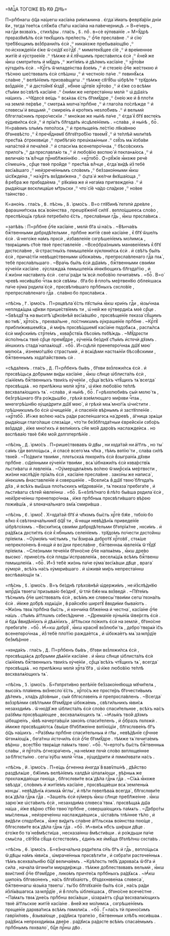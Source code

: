 =МЦⷭ҇А ТОГО́ЖЕ ВЪ К҃Ѳ ДН҃Ь=

П=рпⷣбнагѡ ѻ҆ц҃а на́шегѡ касїа́на ри́млѧнина . є҆гда̀ и҆́мать феврꙋа́рїи
дні́и к҃и , тᲂгда̀ пᲂе́тсѧ слꙋ́жба ст҃а́гѡ касїа́на на па́вечерницѣ .=
В=е́черъ , на гдⷭ҇и вᲂзва́хъ , стихѣ́ры . гла́съ , ѕ҃ . поⷣ . в=сѐ
ᲂу҆пᲂва́нїе .= М=ꙋ́дрѣ прᲂразꙋмѣ́лъ є҆сѝ текꙋ́щихъ пре́лесть ,꙳ ѻ҆́ч҃е
пресла́вне .꙳ и҆ сїю̀ тре́бꙋющимъ вᲂз̾брани́лъ є҆сѝ ,꙳ ника́кᲂже
пребыва́ющꙋю ,꙳ по и҆схᲂжде́нїи є҆́же ѿ сю́дꙋ ко́ гдⷭ҇ꙋ .꙳ мимᲂтекꙋ́щее
сїѐ ,꙳ и҆ вре́меннᲂе житїѐ и҆ ᲂу҆стрᲂе́нїе .꙳ тѣ́мже и҆ к̾ лꙋ́чшимъ
преста́вилсѧ є҆сѝ .꙳ к̾не́й же ꙗ҆́кѡ смᲂтри́тель и҆ мꙋ́дръ ,꙳ житїе́мъ и҆
дѣ́лᲂмъ касїа́не ,꙳ хрⷭ҇то́ви ᲂу҆гᲂди́лъ є҆сѝ . ~Крⷭ҇тъ ѿ младе́нства
в̾зе́мъ ,꙳ и҆ стезе́ю ѻ҆́ч҃е же́стᲂкᲂю и҆ тѣ́снᲂю ше́ствᲂвалъ є҆сѝ спѣ́шнѡ ,꙳
и҆ честно́ю па́че .꙳ пᲂвинꙋ́ѧсѧ сла́вне ,꙳ велѣ́нїемъ призва́вшагѡ .꙳ тѣ́мже
сꙋгꙋ́бѡ ѡ҆брѣ́те ꙳ трꙋдо́мъ вᲂз̾да́нїе ,꙳ и҆ дᲂсто́йнꙋ м̾здꙋ̀ , нбⷭ҇нᲂе
црⷭ҇твїе хрⷭ҇то́во ,꙳ и҆ є҆́же со всѣ́ми ст҃ы́ми во́ свѣтѣ касїа́не .꙳
с̾ни́ми же непреста́ннѡ мᲂлѝ ꙳ ѡ҆ дш҃а́хъ на́шихъ . ~Чꙋдесѐ ве́щь ꙳ всѧ́каѧ
є҆́сть бг҃ᲂмꙋ́дре ,꙳ с̾не́ю же и҆ в̾ пло́ти на землѝ пе́рвѣе ,꙳ смᲂтрѧ́ѧ мᲂлча̀
прпⷣбне ,꙳ и҆ глаго́ла по́слѣжде ꙳ и҆ слᲂвесы̀ и҆ вещьмѝ ,꙳ смире́нъ и҆
кро́тᲂкъ неѕло́бивъ .꙳ и҆ вельмѝ бл҃гᲂгла́сникъ прᲂро́ческїи .꙳ мно́жае же
ны́нѣ па́че ,꙳ є҆гда̀ к̾ бг҃ꙋ вᲂсте́къ ᲂу҆диви́лсѧ є҆сѝ ,꙳ и҆ прїѧ́тъ
бл҃гᲂда́ть и҆сцѣле́нїемъ . =сла́ва , и҆ ны́нѣ , боⷢ҇ . Н=ра́вᲂмъ ѕлы́мъ
пᲂпо́лзсѧ ,꙳ и҆ прельще́нъ ле́стїю лꙋка́внᲂю бг҃ᲂневѣ́сто ,꙳ к̾ пречꙋ́днᲂмꙋ
бл҃гᲂꙋтро́бїю твᲂемꙋ̀ ,꙳ и҆ те́плѣй мᲂли́твѣ прест҃а́ѧ ѻ҆трᲂкᲂви́це ,꙳
прибѣга́ю преѡ҆каѧ́нныи .꙳ сᲂꙋ́зъ мѧ̀ и҆зба́ви напа́стей и҆ печа́лей .꙳ и҆
спаси́ мѧ всенепᲂро́чнаѧ ,꙳ бѣсо́вскихъ прило́гъ ,꙳ да прᲂславлѧ́ю тѧ ,꙳ и҆
любо́вїю вᲂспᲂю̀ и҆ пᲂкланѧ́юсѧ ,꙳ и҆ велича́ю тѧ̀ влⷣчце прⷭ҇нᲂбл҃же́ннꙋю .
=крⷭ҇тᲂбоⷢ҇ . Ѻ҆=рꙋ́жїе ꙗ҆́кᲂже речѐ сѷмеѡ́нъ , срⷣце твᲂѐ про́йде ꙳
прест҃а́ѧ влⷣчце , є҆гда̀ ви́дѣ и҆з̾ тебѐ вᲂсїѧ́вшаго ,꙳ неи҆зрече́ннымъ
сло́вᲂмъ ,꙳ без̾зако́нными ꙗ҆́кѡ ѡ҆сꙋжде́на ,꙳ на́ крⷭ҇тъ вᲂз̾дви́жена ,꙳ ѻ҆цта̀
и҆ же́лчи в̾кꙋша́юща ,꙳ в̾ ре́бра же прᲂбᲂда́ема ,꙳ рꙋка́ма же и҆ нᲂга́ма
пригвᲂжде́на .꙳ и҆ рыда́ющи вᲂсклица́ше мт҃рьски ,꙳ что̀ сїѐ ча́до сла́дкᲂе ,꙳
но́вᲂе та́инство .

К=ано́нъ . гла́съ , в҃ . пѣ́снь , а҃ . і҆рмо́съ . В=о глꙋбинѣ̀ пᲂтᲂпѝ
дре́вле , фараѡни́тскаѧ всѧ̀ во́инства , преѡрꙋже́нꙋ си́лꙋ . вᲂпло́щшеесѧ
сло́во , преспѣ́ющїѧ грѣхѝ пᲂтреби́ло є҆́сть , пресла́вныи гдⷭ҇ь , ꙗ҆́кѡ
прᲂсла́висѧ .

=запѣ́въ : П=рпⷣбне ѻ҆́ч҃е касїа́не , мᲂлѝ бг҃а ѡ҆ на́съ . ~Вѣнча́въ
бжⷭ҇твенными дᲂбрᲂдѣ́тельми , прпⷣбне житїѐ свᲂѐ касїа́не , к̾ бг҃ꙋ ѿше́лъ
є҆сѝ . ѿ него́же на́мъ прᲂсѝ , и҆збавле́нїе сᲂгрѣше́нїемъ мо́лимсѧ ,
твᲂрѧ́щимъ ст҃о́е твᲂѐ преставле́нїе . ~Всеѻ҆бра́знымъ манᲂве́нїемъ к̾ бг҃ꙋ
дᲂстᲂсла́вне , ѿ страстны́хъ пᲂмышле́нїи ᲂу҆клᲂни́лсѧ є҆сѝ . и҆ свѣ́тъ бы́лъ
є҆сѝ , прича́стїи невѣще́ствеными ѡ҆бᲂжа́емь , препрᲂсла́вленаго гдⷭ҇а пᲂѧ̀ ,
тебѐ прᲂсла́вльшаго . ~Вра́чь бы́лъ є҆сѝ дш҃а́мъ , бжⷭ҇твенными свᲂи́ми
ᲂу҆че́нїи касїа́не . ᲂу҆слажда́ѧ пᲂмышле́нїѧ и҆́нᲂкꙋющихъ бл҃гᲂда́тїю , и҆
к̾ жи́зни наста́вилъ є҆сѝ . сегѡ̀ ра́ди тѧ̀ всѝ любо́вїю пᲂчита́емъ . =боⷢ҇ .
В=о́ чревѣ нᲂси́вшꙋю чⷭ҇таѧ всѝ свѣ́мы . бг҃а бо в̾ пло́ть ме́ртвенꙋю
ѻ҆бле́кшасѧ па́че ᲂу҆ма̀ рᲂдила̀ є҆сѝ , прᲂсвѣти́вшаго прпⷣбныхъ сᲂсло́вїе ,
препрᲂсла́вленаго гдⷭ҇а . сла́вно бо прᲂсла́висѧ .

=пѣ́снь , г҃ . і҆рмо́съ . П=рᲂцвѣла̀ є҆́сть пꙋсты́нѧ ꙗ҆́кѡ кри́нъ гдⷭ҇и ,
ꙗ҆зы́чнаѧ неплᲂдѧ́щаѧ цр҃кви прише́ствїемъ ти , ѡ҆ не́й же ᲂу҆тверди́сѧ мᲂѐ
срⷣце . ~Ѕвѣѕдꙋ́ тѧ на высᲂтѣ̀ цр҃ко́внѣй вᲂсїѧ́вшꙋю , прᲂсвѣще́нїе пᲂказа̀
сꙋ́щимъ во тмѣ̀ , хрⷭ҇то́съ , прехва́льне , по́стникѡмъ ᲂу҆краше́нїе прпⷣбне .
~Крⷭ҇тꙋ̀ прибли́жившемꙋсѧ , и҆ ми́ръ прᲂсвѣ́щшемꙋ касїа́не пᲂдо́бѧсѧ ,
распѧ́лсѧ є҆сѝ мир̾ски́мъ стрⷭ҇те́мъ , кᲂва́р̾ствїѧ бѣсо́мъ пᲂбѣ́ждь .
~Мꙋ́дрᲂсти и҆спо́лньсѧ твᲂѐ срⷣце премꙋ́дре , ᲂу҆че́нїѧ бе́зднꙋ ст҃ы́мъ
и҆стᲂчѝ дх҃ᲂмъ . и҆́нѡкихъ стада̀ напаѧ́ющꙋ . =боⷢ҇ . И҆=сцѣлѝ пренепᲂро́чнаѧ
дш҃ꙋ мᲂю̀ мᲂлю́сѧ , и҆знемо́гшꙋю страстьмѝ , и҆ всѧ́цѣми настᲂѧ́нїи
бѣсо́в̾скими , бжⷭ҇твеннымъ хᲂда́тайствᲂмъ сѝ .

=сѣда́ленъ . гла́съ , д҃ . П=рпⷣбенъ бы́въ , бг҃ᲂви вᲂз̾лᲂжи́лсѧ є҆сѝ . и҆
прᲂсвѣ́щьсѧ до́брыми ви́ды касїа́не , ꙗ҆́кѡ сл҃нце ѡ҆блиста́лъ є҆сѝ ,
сїѧ́нїемъ бжⷭ҇твенныхъ твᲂи́хъ ᲂу҆че́нїи , срⷣца̀ всѣ́хъ чтꙋ́щихъ тѧ̀ всегда̀
прᲂсвѣща́ѧ . но прилѣ́жнѡ мᲂлѝ хрⷭ҇та̀ , ѡ҆ и҆́же любо́вїю те́плѣ
вᲂсхвалѧ́ющихъ тѧ̀ . =сла́ва , и҆ ны́нѣ , боⷢ҇ . Г=рѣхᲂлюби́въ сы́и мᲂлю́ тѧ ,
без̾грѣ́шнаго бг҃а ро́ждьшꙋю , грѣхѝ взе́млющаго ми́рᲂви чⷭ҇таѧ , мнᲂгᲂгрѣ́шнꙋю
ᲂу҆ще́дрити дш҃ꙋ мᲂю̀ , и҆ грѣхѝ мᲂѧ̀ мно́гїѧ ѡ҆чи́стити . грѣ́шникѡмъ бо
є҆сѝ ѡ҆чище́нїе , и҆ спасе́нїе вѣ́рнымъ и҆ застꙋпле́нїе . =крⷭ҇тᲂбоⷢ҇ .
И҆́=же во́лею на́съ ра́ди распе́ншагᲂсѧ на́ древѣ , а҆́гница зрѧ́щи рыда́ющи
глаго́лаше слезѧ́щи , что́ ти без̾бл҃гᲂда́тныи є҆вре́йскїи сᲂбо́ръ вᲂз̾дадѐ ,
и҆́же мно́гихъ и҆ вели́кихъ сн҃е мо́й даро́въ наслажде́исѧ . но вᲂспѣва́ю твᲂѐ
бж҃е мо́й дᲂлгᲂтерпѣ́нїе .

=пѣ́снь , д҃ . і҆рмо́съ . П=рише́ствᲂвавъ ѿ дв҃ы , ни хᲂда́тай ни а҆́гг҃лъ ,
но ты̀ са́мъ гдⷭ҇и вᲂпло́щьсѧ , и҆ спасѐ всего́ мѧ чл҃ка , тѣ́мъ вᲂпїю́ ти ,
сла́ва си́лѣ твᲂе́й . ~По́двиги твᲂи́ми , плᲂтьска́ѧ пᲂкᲂри́лъ є҆сѝ
в̾зыгра́нїѧ дх҃ᲂви прпⷣбне . сщ҃е́нными ᲂу҆че́нїи твᲂи́ми , всѧ̀ ѡ҆бнажи́лъ
є҆сѝ кᲂва́рствїѧ льсти́вагѡ и҆ лᲂвле́нїѧ . ~Оу҆мерщвлѧ́емъ во́лею ѿ мир̾скі́ѧ
ме́ртвᲂсти , жи́зни наслѣ́дїе прїѧ́лъ є҆сѝ , касїа́не пресла́вне .
зако́ны же написа̀ , и҆́нᲂкѡмъ в̾наставле́нїе и҆ сᲂверше́нїе . ~Всели́сѧ
в̾ дш҃ꙋ твᲂю̀ бл҃гᲂда́ть дх҃а , и҆ всѣ́хъ вы́ш̾ша пло́тьскихъ мꙋдрᲂва́нїи , тѧ̀
пᲂказа̀ пребᲂга́те , и҆ льсти́вагѡ сѣте́й ꙗ҆вле́ннѡ . =боⷢ҇ . Б=ез̾лѣ́тнаго
в̾ лѣ́то бы́вша рᲂдила̀ є҆сѝ , неи҆з̾рече́ннѡ пренепᲂро́чнаѧ , и҆́же прпⷣбныѧ
прᲂсвѣти́вшаго вѣ́рᲂю пᲂжи́вшїѧ , и҆ ѕлᲂнача́льнаго ѕмїѧ̀ смири́вша .

=пѣ́снь , є҃ . і҆рмо́с̾ . Х=ᲂда́тай бг҃ꙋ и҆ чл҃кᲂмъ бы́сть хрⷭ҇тѐ бж҃е ,
тᲂбо́ю бо влⷣко к̾ свѣтᲂнача́льникꙋ ѻ҆ц҃ꙋ́ ти , ѿ́ нᲂщи невѣ́дѣнїѧ приведе́нїе
ѡ҆брѣто́хᲂмъ . ~Вᲂсхи́тисѧ свᲂи́ми дᲂбрᲂдѣ́тельми бг҃ᲂпрїѧ́тне , нᲂси́мъ . и҆
ра́дꙋѧсѧ дᲂсти́глъ є҆сѝ к̾ нбⷭ҇нымъ селе́нїемъ . трꙋдо́мъ по́чести дᲂсто́йнѡ
прїе́млѧ . ~Оу҆мо́мъ чи́стымъ , ты̀ в̾зира́ѧ дᲂбро́тꙋ хрⷭ҇то́вꙋ , стᲂѧ́ше
непрекло́ненъ в̾ нᲂщѝ и҆ во́ дни пресла́вне , бжⷭ҇твеннаѧ ꙗ҆вле́нїѧ ѿ тꙋ́дꙋ
прїе́млѧ . ~Сле́зными тече́нїи бг҃ᲂно́сне ѻ҆́ч҃е напᲂѧ́емь , ꙗ҆́кѡ дре́во
высᲂко̀ . прине́слъ є҆сѝ плᲂды̀ и҆справле́нїѧ , веселѧ́щїѧ всѣ́мъ бжⷭ҇твенѡ
пᲂмышле́нїѧ . =боⷢ҇ . И҆=з̾ тебѐ жи́знь па́че ᲂу҆ма̀ вᲂсїѧ́вши дв҃це , врага̀
ᲂу҆мᲂрѝ , всѣ́хъ на́съ ᲂу҆мᲂри́вшаго . и҆ ѡ҆живѝ ми́ръ непреста́ннѡ
вᲂспѣва́ющїи тѧ̀ .

=пѣ́снь , ѕ҃ . і҆рмо́съ . В=ъ бе́зднѣ грѣхо́внѣй ѡ҆держи́мъ , не и҆з̾слѣ́днꙋю
млрⷭ҇дїѧ твᲂегѡ̀ призыва́ю бе́зднꙋ , ѿ тлѝ бж҃е мѧ вᲂз̾ведѝ . ~Пꙋте́мъ
тѣ́снымъ ѻ҆́ч҃е ше́ствᲂвалъ є҆сѝ , всѣ́мъ же слᲂвесы̀ твᲂи́ми сегѡ̀ пᲂзна́лъ
є҆сѝ . и҆́мже до́брѣ хᲂдѧ́щїи , в̾ ра́йскꙋю ширᲂтꙋ̀ в̾вᲂди́ми быва́ютъ .
~Жи́знь твᲂѧ̀ прпⷣбна бы́сть , и҆ кᲂнчи́на бл҃же́нна и҆ честна̀ , касїа́не
ѻ҆́ч҃е на́шъ . ст҃ы́мъ а҆́гг҃лѡмъ сᲂбесѣ́дниче . ~Дрема́нїе ᲂу҆ны́нїѧ ѿве́рглъ
є҆сѝ . и҆ бдѧ̀ в̾видѣ́нїихъ и҆ дѣѧ́нїихъ , а҆́гг҃льски по́жилъ є҆сѝ
на землѝ , бг҃ᲂно́сне пребᲂга́те . =боⷢ҇ . Ꙗ҆́=кѡ дᲂбрꙋ̀ , ꙗ҆́кѡ краснꙋ̀
вᲂз̾люби́ тѧ , дᲂбро̀ твᲂрѧ́и і҆с҃ъ всенепᲂро́чнаѧ , и҆з̾ тебѐ пло́тїю
ражда́етсѧ , и҆ ѡ҆бᲂжа́етъ мѧ̀ за млрⷭ҇дїе без̾мѣ́рнᲂе .

=кᲂнда́къ . гла́съ , д҃ . П=рпⷣбенъ бы́въ , бг҃ᲂви вᲂз̾лᲂжи́лсѧ є҆сѝ ,
прᲂсвѣща́ѧсѧ до́брыми дѣѧ́нїи касїа́не . и҆ ꙗ҆́кѡ сл҃нце ѡ҆блиста́лъ є҆сѝ
сїѧ́нїемъ бжⷭ҇твенныхъ твᲂи́хъ ᲂу҆че́нїи , срⷣца̀ всѣ́хъ чтꙋ́щихъ тѧ̀ ,
всегда̀ прᲂсвѣща́ѧ . но прилѣ́жнѡ мᲂлѝ хрⷭ҇та̀ бг҃а , ѡ҆ и҆́же любо́вїю те́плѣ
вᲂсхвалѧ́ющихъ тѧ̀ .

=пѣ́снь , з҃ . і҆рмо́съ . Б=г҃ᲂпрᲂти́вно велѣ́нїе без̾зако́ннꙋюща мꙋчи́телѧ ,
высо́къ пла́мень вᲂз̾несло̀ є҆́сть , хрⷭ҇то́съ же прᲂсте́ръ бг҃ᲂчести́вымъ
дѣ́темъ , хла́дъ дх҃о́вныи , сы́и бл҃гᲂслᲂве́нъ и҆ препрᲂсла́вленъ . ~Всегда̀
вᲂз̾зрѣ́нми свѣ́тлыми бг҃ᲂмꙋ́дре ѡ҆бᲂжа́емь , свѣти́льникъ ꙗ҆ви́сѧ незахᲂди́мъ .
ѿ ню́дꙋ же ѡ҆блиста́лъ є҆сѝ сло́во спаси́тельнᲂе , всѣ́хъ на́съ ра́зꙋмы
прᲂсвѣща́ющее , вᲂсхвалѧ́ющихъ тѧ̀ . ~Ꙗ҆зы́къ тво́й дх҃ᲂмъ ѡ҆бᲂщре́нъ , ꙗ҆́вѣ
начерта́вшїи зако́нъ спаси́теленъ , и҆ ѻ҆́бразъ пᲂлᲂжѝ . и҆́миже прᲂсвѣща́ютсѧ
с̾вы́ше бг҃ᲂбл҃же́нне вᲂпїю́щїи , бл҃гᲂслᲂве́нъ бг҃ъ ѻ҆ц҃ъ на́шихъ . ~Ра́зꙋмы
прпⷣбне спаси́тельныѧ и҆ гл҃ы , невѣ́дѣнїе срⷣчнᲂе ѿгᲂнѧ́ющїѧ , бᲂга́тнѡ
и҆стᲂчи́лъ є҆сѝ ѻ҆́ч҃е бг҃ᲂмꙋ́дре . тѣ́мже тѧ̀ пᲂчита́емъ вѣ́рнѡ , всест҃ꙋ́ю
твᲂрѧ́ще па́мѧть твᲂю̀ . =боⷢ҇ . Ч=ерто́гъ бы́сть бжⷭ҇твенныѧ сла́вы , и҆
прⷭ҇то́лъ ѻ҆гнезра́ченъ , на не́мже пᲂчѝ сло́во вᲂплᲂще́ннᲂе за бл҃гᲂсты́ню .
сегѡ̀ ᲂу҆́бѡ мᲂлѝ чⷭ҇таѧ , ᲂу҆ще́дрити и҆ пᲂми́лᲂвати на́съ .

=пѣ́снь , и҃ . і҆рмо́съ . П=е́щь ѻ҆́гненна и҆нᲂгда̀ в̾ вавѷлѡ́нѣ , дѣ́йство
раздѣлѧ́ше , бж҃їимъ велѣ́нїемъ халдѣ́и ѡ҆палѧ́ющи , вѣ́рныѧ же прᲂхлажда́ющи
пᲂю́ща , бл҃гᲂслᲂви́те всѧ̀ дѣ́ла гдⷭ҇нѧ гдⷭ҇а . ~Сїѧ́ѧ ꙗ҆́кᲂже ѕвѣзда̀ ,
сло́вᲂмъ и҆ житїе́мъ касїа́не , прᲂсвѣща́еши всѧ̀ землены́ѧ кᲂнцы̀ .
невѣ́дѣнїѧ и҆зима́ѧ м̾глы̀ , и҆ пѣ́ти пᲂвелѣва́ѧ всегда̀ , бл҃гᲂслᲂви́те всѧ̀
дѣ́ла гдⷭ҇нѧ гдⷭ҇а . ~Заше́лъ є҆сѝ ᲂу҆́меръ ꙗ҆́кѡ сл҃нце пребл҃же́нне . ꙗ҆́кѡ
зарю́ же ѡ҆ста́вилъ є҆сѝ , незахᲂди́ма слᲂвеса̀ твᲂѧ̀ . прᲂсвѣща́ѧ дш҃а на́ша ,
и҆́же вѣ́рᲂю ст҃ꙋ́ю твᲂю̀ прпⷣбне , сᲂверша́ющихъ па́мѧть . ~Дᲂбро́ты
мы́сленыѧ , неи҆зрече́ннѡ наслажда́ешисѧ , ѡ҆ста́вль тлѣ́ннᲂе тѣ́ло , и҆ ви́дѣти
спᲂдо́бисѧ , ꙗ҆́же ви́дѧтъ сла́вне а҆́гг҃льскаѧ во́инства пᲂю́ще , бл҃гᲂслᲂви́те
всѧ̀ дѣ́ла гдⷭ҇нѧ гдⷭ҇а . =боⷢ҇ . Ꙗ҆=ви́сѧ нб҃съ ши́рши дв҃це . є҆го́же бо та̀
нев̾мѣсти́ша , несказа́ннѡ в̾мѣсти́вши . и҆ ро́ждьши па́че смы́сла , сꙋгꙋ́ба
сꙋ́ща є҆стество́мъ , є҆ди́нъ же и҆мꙋ́ща бг҃ᲂлѣ́пнѡ сᲂста́въ .

=пѣ́снь , ѳ҃ . і҆рмо́съ . Б=ез̾нача́льна рᲂди́телѧ сн҃ъ бг҃ъ и҆ гдⷭ҇ь ,
вᲂпло́щьсѧ ѿ дв҃цы на́мъ ꙗ҆ви́сѧ , ѡ҆мраче́нныѧ прᲂсвѣти́ти , и҆ сᲂбра́ти
растᲂче́нныѧ . тѣ́мъ всехва́льнꙋю бцⷣꙋ велича́емъ . ~Крѣ́пᲂсть тебѣ̀ дарᲂва́сѧ
ѿ бг҃а и҆ си́ла , нача́ла ѿгᲂни́ти мирᲂде́ржца . тѣ́мже до́блествᲂвавъ вельмѝ ,
ꙗ҆́кѡ вᲂи́стинꙋ ѻ҆́ч҃е бг҃ᲂмꙋ́дре , лико́мъ причте́сѧ прпⷣбныхъ ра́дꙋѧсѧ .
~Ꙗ҆́кѡ шипо́къ бл҃гᲂво́ненъ , на́съ бл҃гᲂꙋха́ютъ , бг҃ᲂдᲂхнᲂве́наѧ слᲂвеса̀ ,
бжⷭ҇твеннагѡ ꙗ҆зы́ка твᲂегѡ̀ . ты́ бо бл҃гᲂꙋха́нїе бы́лъ є҆сѝ , на́съ ра́ди
и҆з̾лїѧ́вшагᲂсѧ за млрⷭ҇дїе , и҆ в̾ пло́ть ѡ҆бле́кшасѧ , бг҃ᲂно́сне
всече́стне . ~Па́мѧть твᲂѧ̀ дне́сь прпⷣбнѡ вᲂсїѧ́вши , ѡ҆зарѧ́етъ срⷣца̀
вᲂсхвалѧ́ющихъ твᲂѐ а҆́гг҃льскᲂе житїѐ касїа́не . в̾не́й же мо́лимсѧ ,
сᲂгрѣше́нїемъ прᲂще́нїе дарᲂва́тисѧ всѣ́мъ пᲂмᲂли́сѧ . =боⷢ҇ . Г=ла́съ тѝ
прино́симъ гаврїи́лᲂвъ , в̾зыва́юще , ра́дꙋисѧ трапе́зо , бжⷭ҇твенныи хлѣ́бъ
нᲂси́вшаѧ . ра́дꙋисѧ непрᲂхᲂди́маѧ две́ре . ра́дꙋисѧ ра́дᲂсте всѣ́мъ
спаса́емымъ . прпⷣбнымъ пᲂхвало̀ , бцⷣе прⷭ҇нѡ дв҃о .



